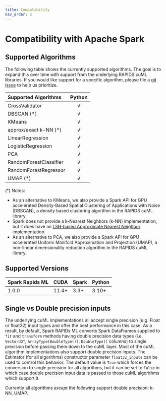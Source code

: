 ```yaml
---
title: Compatibility
nav_order: 3
---
```

# Compatibility with Apache Spark

## Supported Algorithms

The following table shows the currently supported algorithms.  The goal is to expand this over time with support from the underlying RAPIDS cuML libraries.  If you would like support for a specific algorithm, please file a [git issue](https://github.com/NVIDIA/spark-rapids-ml/issues) to help us prioritize.

| Supported Algorithms   | Python |
| :--------------------- | :----: |
| CrossValidator         |   √    |
| DBSCAN (*)             |   √    |
| KMeans                 |   √    |
| approx/exact k-NN (*)  |   √    |
| LinearRegression       |   √    |
| LogisticRegression     |   √    |
| PCA                    |   √    |
| RandomForestClassifier |   √    |
| RandomForestRegressor  |   √    |
| UMAP (*)               |   √    |

(*) Notes: 
- As an alternative to KMeans, we also provide a Spark API for GPU accelerated Density-Based Spatial Clustering of Applications with Noise (DBSCAN), a density based clustering algorithm in the RAPIDS cuML library.
- Spark does not provide a k-Nearest Neighbors (k-NN) implementation, but it does have an [LSH-based Approximate Nearest Neighbor](https://spark.apache.org/docs/latest/ml-features.html#approximate-nearest-neighbor-search) implementation. 
- As an alternative to PCA, we also provide a Spark API for GPU accelerated Uniform Manifold Approximation and Projection (UMAP), a non-linear dimensionality reduction algorithm in the RAPIDS cuML library. 


## Supported Versions

| Spark Rapids ML | CUDA  | Spark  | Python |
| :-------------- | :---- | :----- | :----- |
| 1.0.0           | 11.4+ | 3.3+   | 3.10+  |


## Single vs Double precision inputs
The underlying cuML implementations all accept single precision (e.g. Float or float32) input types and offer the best performance in this case.  As a result, by default, Spark RAPIDs ML converts Spark DataFrames supplied to `fit` and `transform` methods having double precision data types (i.e. `VectorUDT`, `ArrayType(DoubleType())`, `DoubleType()` columns) to single precision before passing them down to the cuML layer.  Most of the cuML algorithm implementations also support double precision inputs.   The Estimator (for all algorithms) constructor parameter `float32_inputs` can be used to control this behavior.  The default value is `True` which forces the conversion to single precision for all algorithms, but it can be set to `False` in which case double precision input data is passed to those cuML algorithms which support it.

Currently all algorithms *except* the following support double precision:  k-NN, UMAP.
